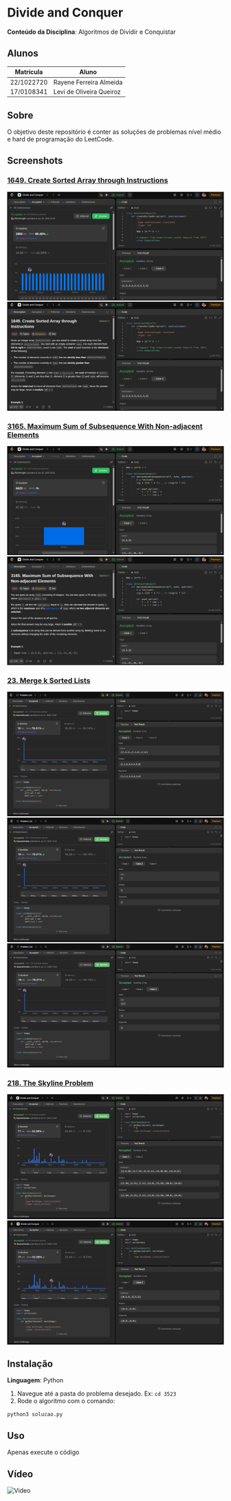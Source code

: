 # Divide and Conquer

**Conteúdo da Disciplina**: Algoritmos de Dividir e Conquistar

## Alunos
|Matrícula | Aluno |
| -- | -- |
| 22/1022720  | Rayene Ferreira Almeida |
| 17/0108341 | Levi de Oliveira Queiroz |


## Sobre 
O objetivo deste repositório é conter as soluções de problemas nível médio e hard de programação do LeetCode. 


## Screenshots
### [1649. Create Sorted Array through Instructions](https://leetcode.com/problems/create-sorted-array-through-instructions/?envType=problem-list-v2&envId=divide-and-conquer)

![1649_1](assets/1649_1.png)
![1649_2](assets/1649_2.png)

### [3165. Maximum Sum of Subsequence With Non-adjacent Elements](https://leetcode.com/problems/maximum-sum-of-subsequence-with-non-adjacent-elements/description/?envType=problem-list-v2&envId=divide-and-conquer)


![3165_1](assets/3165_1.png)
![3165_2](assets/3165_2.png)


### [23. Merge k Sorted Lists](https://leetcode.com/problems/merge-k-sorted-lists/description/?envType=problem-list-v2&envId=divide-and-conquer)

![23_1](assets/23_1.png)
![23_2](assets/23_2.png)
![23_3](assets/23_3.png)

### [218. The Skyline Problem](https://leetcode.com/problems/the-skyline-problem/description/?envType=problem-list-v2&envId=divide-and-conquer)

![218_1](assets/218_1.png)
![218_2](assets/218_2.png)

## Instalação 
**Linguagem**: Python<br>
1. Navegue até a pasta do problema desejado. Ex: `cd 3523`
2. Rode o algoritmo com o comando:

```
python3 solucao.py
```

## Uso 
Apenas execute o código

## Vídeo 

![Video]()